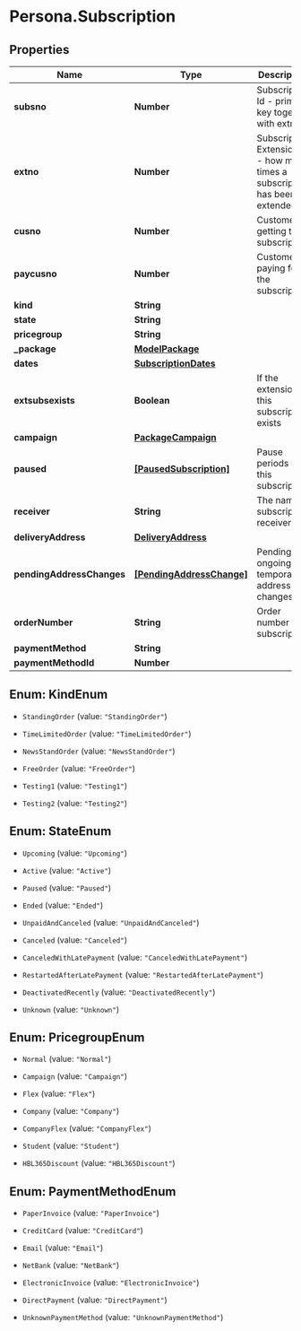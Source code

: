 # Persona.Subscription

## Properties

Name | Type | Description | Notes
------------ | ------------- | ------------- | -------------
**subsno** | **Number** | Subscription Id - primary key together with extno | 
**extno** | **Number** | Subscription Extension Id - how many times a subscription has been extended | 
**cusno** | **Number** | Customer getting the subscription | 
**paycusno** | **Number** | Customer paying for the subscription | 
**kind** | **String** |  | 
**state** | **String** |  | 
**pricegroup** | **String** |  | [optional] 
**_package** | [**ModelPackage**](ModelPackage.md) |  | 
**dates** | [**SubscriptionDates**](SubscriptionDates.md) |  | 
**extsubsexists** | **Boolean** | If the extension of this subscription exists | 
**campaign** | [**PackageCampaign**](PackageCampaign.md) |  | [optional] 
**paused** | [**[PausedSubscription]**](PausedSubscription.md) | Pause periods of this subscription | [optional] 
**receiver** | **String** | The name of subscription receiver | [optional] 
**deliveryAddress** | [**DeliveryAddress**](DeliveryAddress.md) |  | [optional] 
**pendingAddressChanges** | [**[PendingAddressChange]**](PendingAddressChange.md) | Pending and ongoing temporary address changes | [optional] 
**orderNumber** | **String** | Order number of subscription | [optional] 
**paymentMethod** | **String** |  | [optional] 
**paymentMethodId** | **Number** |  | [optional] 



## Enum: KindEnum


* `StandingOrder` (value: `"StandingOrder"`)

* `TimeLimitedOrder` (value: `"TimeLimitedOrder"`)

* `NewsStandOrder` (value: `"NewsStandOrder"`)

* `FreeOrder` (value: `"FreeOrder"`)

* `Testing1` (value: `"Testing1"`)

* `Testing2` (value: `"Testing2"`)





## Enum: StateEnum


* `Upcoming` (value: `"Upcoming"`)

* `Active` (value: `"Active"`)

* `Paused` (value: `"Paused"`)

* `Ended` (value: `"Ended"`)

* `UnpaidAndCanceled` (value: `"UnpaidAndCanceled"`)

* `Canceled` (value: `"Canceled"`)

* `CanceledWithLatePayment` (value: `"CanceledWithLatePayment"`)

* `RestartedAfterLatePayment` (value: `"RestartedAfterLatePayment"`)

* `DeactivatedRecently` (value: `"DeactivatedRecently"`)

* `Unknown` (value: `"Unknown"`)





## Enum: PricegroupEnum


* `Normal` (value: `"Normal"`)

* `Campaign` (value: `"Campaign"`)

* `Flex` (value: `"Flex"`)

* `Company` (value: `"Company"`)

* `CompanyFlex` (value: `"CompanyFlex"`)

* `Student` (value: `"Student"`)

* `HBL365Discount` (value: `"HBL365Discount"`)





## Enum: PaymentMethodEnum


* `PaperInvoice` (value: `"PaperInvoice"`)

* `CreditCard` (value: `"CreditCard"`)

* `Email` (value: `"Email"`)

* `NetBank` (value: `"NetBank"`)

* `ElectronicInvoice` (value: `"ElectronicInvoice"`)

* `DirectPayment` (value: `"DirectPayment"`)

* `UnknownPaymentMethod` (value: `"UnknownPaymentMethod"`)




